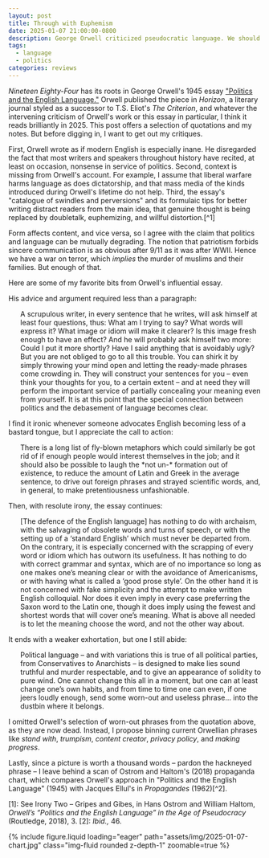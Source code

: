 ```yaml
---
layout: post
title: Through with Euphemism
date: 2025-01-07 21:00:00-0800
description: George Orwell criticized pseudocratic language. We should too.
tags:
  - language
  - politics
categories: reviews
---
```

*Nineteen Eighty-Four* has its roots in George Orwell's 1945 essay ["Politics and the English Language."](https://www.orwellfoundation.com/the-orwell-foundation/orwell/essays-and-other-works/politics-and-the-english-language/) Orwell published the piece in *Horizon*, a literary journal styled as a successor to T.S. Eliot's *The Criterion*, and whatever the intervening criticism of Orwell's work or this essay in particular, I think it reads brilliantly in 2025. This post offers a selection of quotations and my notes. But before digging in, I want to get out my critiques.

First, Orwell wrote as if modern English is especially inane. He disregarded the fact that most writers and speakers throughout history have recited, at least on occasion, nonsense in service of politics. Second, context is missing from Orwell's account. For example, I assume that liberal warfare harms language as does dictatorship, and that mass media of the kinds introduced during Orwell's lifetime do not help. Third, the essay's "catalogue of swindles and perversions" and its formulaic tips for better writing distract readers from the main idea, that genuine thought is being replaced by doubletalk, euphemizing, and willful distortion.[^1]

Form affects content, and vice versa, so I agree with the claim that politics and language can be mutually degrading. The notion that patriotism forbids sincere communication is as obvious after 9/11 as it was after WWII. Hence we have a war on terror, which *implies* the murder of muslims and their families. But enough of that.

Here are some of my favorite bits from Orwell's influential essay.

His advice and argument required less than a paragraph:
<ul>
A scrupulous writer, in every sentence that he writes, will ask himself at least four questions, thus: What am I trying to say? What words will express it? What image or idiom will make it clearer? Is this image fresh enough to have an effect? And he will probably ask himself two more: Could I put it more shortly? Have I said anything that is avoidably ugly? But you are not obliged to go to all this trouble. You can shirk it by simply throwing your mind open and letting the ready-made phrases come crowding in. They will construct your sentences for you – even think your thoughts for you, to a certain extent – and at need they will perform the important service of partially concealing your meaning even from yourself. It is at this point that the special connection between politics and the debasement of language becomes clear.
</ul>
I find it ironic whenever someone advocates English becoming less of a bastard tongue, but I appreciate the call to action:
<ul>
There is a long list of fly-blown metaphors which could similarly be got rid of if enough people would interest themselves in the job; and it should also be possible to laugh the *not un-* formation out of existence, to reduce the amount of Latin and Greek in the average sentence, to drive out foreign phrases and strayed scientific words, and, in general, to make pretentiousness unfashionable.
</ul>
Then, with resolute irony, the essay continues:
<ul>
[The defence of the English language] has nothing to do with archaism, with the salvaging of obsolete words and turns of speech, or with the setting up of a ‘standard English’ which must never be departed from. On the contrary, it is especially concerned with the scrapping of every word or idiom which has outworn its usefulness. It has nothing to do with correct grammar and syntax, which are of no importance so long as one makes one’s meaning clear or with the avoidance of Americanisms, or with having what is called a ‘good prose style’. On the other hand it is not concerned with fake simplicity and the attempt to make written English colloquial. Nor does it even imply in every case preferring the Saxon word to the Latin one, though it does imply using the fewest and shortest words that will cover one’s meaning. What is above all needed is to let the meaning choose the word, and not the other way about.
</ul>
It ends with a weaker exhortation, but one I still abide:
<ul>
Political language – and with variations this is true of all political parties, from Conservatives to Anarchists – is designed to make lies sound truthful and murder respectable, and to give an appearance of solidity to pure wind. One cannot change this all in a moment, but one can at least change one’s own habits, and from time to time one can even, if one jeers loudly enough, send some worn-out and useless phrase... into the dustbin where it belongs.
</ul>

I omitted Orwell's selection of worn-out phrases from the quotation above, as they are now dead. Instead, I propose binning current Orwellian phrases like *stand with*, *trumpism*, *content creator*, *privacy policy*, and *making progress*.

Lastly, since a picture is worth a thousand words – pardon the hackneyed phrase – I leave behind a scan of Ostrom and Haltom's (2018) propaganda chart, which compares Orwell's approach in "Politics and the English Language" (1945) with Jacques Ellul's in *Propagandes* (1962)[^2].

[1]: See Irony Two – Gripes and Gibes, in Hans Ostrom and William Haltom, _Orwell’s “Politics and the English Language” in the Age of Pseudocracy_ (Routledge, 2018), 3.
[2]: *Ibid.,* 46.

<div class="row mt-3">
    <div class="col-sm mt-3 mt-md-0">
        {% include figure.liquid loading="eager" path="assets/img/2025-01-07-chart.jpg" class="img-fluid rounded z-depth-1" zoomable=true %}
    </div>
</div>
